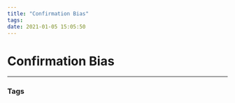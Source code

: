```yaml
---
title: "Confirmation Bias"
tags: 
date: 2021-01-05 15:05:50
---
```


# Confirmation Bias



---
### Tags

